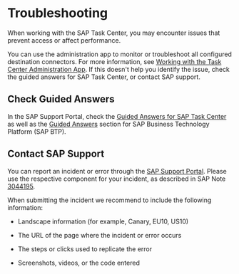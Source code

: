 <!-- loio89c09a4067bd4c62a5a4b2f5c0da48c5 -->

# Troubleshooting

When working with the SAP Task Center, you may encounter issues that prevent access or affect performance.

You can use the administration app to monitor or troubleshoot all configured destination connectors. For more information, see [Working with the Task Center Administration App](../40-administration/working-with-the-task-center-administration-app-3a1598c.md). If this doesn't help you identify the issue, check the guided answers for SAP Task Center, or contact SAP support.



<a name="loio89c09a4067bd4c62a5a4b2f5c0da48c5__section_czl_k3m_fsb"/>

## Check Guided Answers

In the SAP Support Portal, check the [Guided Answers for SAP Task Center](https://ga.support.sap.com/dtp/viewer/index.html#/tree/3109/actions/47627) as well as the [Guided Answers](https://ga.support.sap.com/dtp/viewer/index.html#/tree/2065/actions/26547) section for SAP Business Technology Platform \(SAP BTP\).



<a name="loio89c09a4067bd4c62a5a4b2f5c0da48c5__section_lz5_lsn_fsb"/>

## Contact SAP Support

You can report an incident or error through the [SAP Support Portal](https://support.sap.com/). Please use the respective component for your incident, as described in SAP Note [3044195](https://launchpad.support.sap.com/#/notes/3044195).

When submitting the incident we recommend to include the following information:

-   Landscape information \(for example, Canary, EU10, US10\)

-   The URL of the page where the incident or error occurs

-   The steps or clicks used to replicate the error

-   Screenshots, videos, or the code entered


